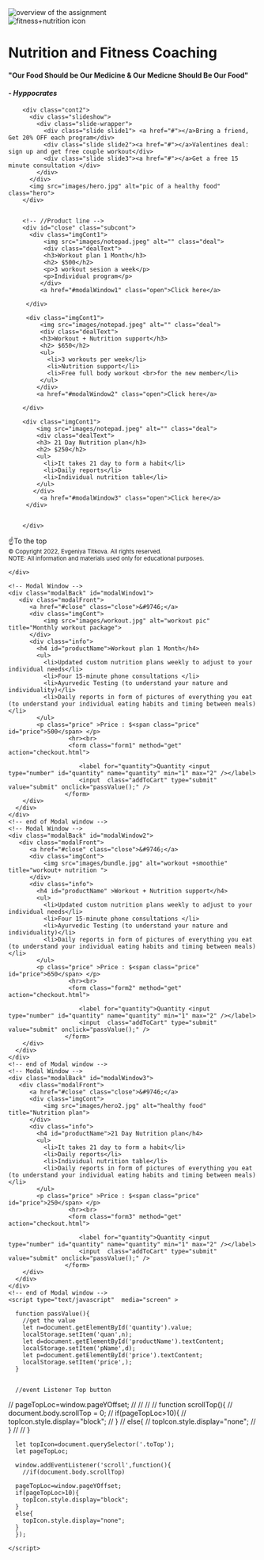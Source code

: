 <img src='overview.gif' title='overview of the assignment' width='' alt='overview of the assignment' />
<!DOCTYPE html>
<html lang="en" dir="ltr">
  <head>
    <meta charset="utf-8">
    <meta name="viewport" content="width=device-width, initial-scale=1.0">
    <title>Evgeniya Titkova Sales Website</title>
    <link rel="stylesheet" href="https://cdnjs.cloudflare.com/ajax/libs/font-awesome/5.13.0/css/all.min.css" integrity="sha256-h20CPZ0QyXlBuAw7A+KluUYx/3pK+c7lYEpqLTlxjYQ=" crossorigin="anonymous" />
    <link rel="stylesheet" href="css/style.css" media="screen">
  </head>
  <body>
    <div class="cont1">
      <div class="title">
        <div class="">
          <img src="images/icon.png" alt="fitness+nutrition icon" class="icon">
        </div>
        <div class="">
          <h1 class="name">Nutrition and Fitness Coaching</h1>
          <h4 class="quote">"Our Food Should be Our Medicine & Our Medicne Should Be Our Food"</h6>
          <h4 class="author"><i>- Hyppocrates</i></h4>
        </div>
        </div>

        <div class="cont2">
          <div class="slideshow">
            <div class="slide-wrapper">
              <div class="slide slide1"> <a href="#"></a>Bring a friend, Get 20% OFF each program</div>
              <div class="slide slide2"><a href="#"></a>Valentines deal: sign up and get free couple workout</div>
              <div class="slide slide3"><a href="#"></a>Get a free 15 minute consultation </div>
            </div>
          </div>
          <img src="images/hero.jpg" alt="pic of a healthy food" class="hero">
        </div>


        <!-- //Product line -->
        <div id="close" class="subcont">
          <div class="imgCont1">
              <img src="images/notepad.jpeg" alt="" class="deal">
              <div class="dealText">
              <h3>Workout plan 1 Month</h3>
              <h2> $500</h2>
              <p>3 workout sesion a week</p>
              <p>Individual program</p>
             </div>
             <a href="#modalWindow1" class="open">Click here</a>

         </div>

         <div class="imgCont1">
             <img src="images/notepad.jpeg" alt="" class="deal">
             <div class="dealText">
             <h3>Workout + Nutrition support</h3>
             <h2> $650</h2>
             <ul>
               <li>3 workouts per week</li>
               <li>Nutrition support</li>
               <li>Free full body workout <br>for the new member</li>
             </ul>
            </div>
            <a href="#modalWindow2" class="open">Click here</a>

        </div>

        <div class="imgCont1">
            <img src="images/notepad.jpeg" alt="" class="deal">
            <div class="dealText">
            <h3> 21 Day Nutrition plan</h3>
            <h2> $250</h2>
            <ul>
              <li>It takes 21 day to form a habit</li>
              <li>Daily reports</li>
              <li>Individual nutrition table</li>
            </ul>
           </div>
             <a href="#modalWindow3" class="open">Click here</a>
         </div>


        </div>


<footer class="footer">


  <div class="socialMedia">
    <div class="toTop">
      <a class="linkTop" onclick="scrollTop()">&#x261D;To the top</a>
    </div>
   <a href="https://www.facebook.com/"><i class="fab fa-facebook social "></i></a>
    <a href="https://www.instagram.com/?hl=en"><i class="fab fa-instagram social"></i></a>
    <a href="https://mail.google.com/mail/u/0/#inbox"><i class="fas fa-at social"></i></a>
  </div>
  <small>&copy; Copyright 2022, Evgeniya Titkova. All rights reserved. <br>NOTE: All information and materials used only for educational purposes.</small>
</footer>

    </div>

    <!-- Modal Window -->
    <div class="modalBack" id="modalWindow1">
       <div class="modalFront">
          <a href="#close" class="close">&#9746;</a>
          <div class="imgCont">
              <img src="images/workout.jpg" alt="workout pic" title="Monthly workout package">
          </div>
          <div class="info">
            <h4 id="productName">Workout plan 1 Month</h4>
            <ul>
              <li>Updated custom nutrition plans weekly to adjust to your individual needs</li>
              <li>Four 15-minute phone consultations </li>
              <li>Ayurvedic Testing (to understand your nature and individuality)</li>
              <li>Daily reports in form of pictures of everything you eat (to understand your individual eating habits and timing between meals)</li>
            </ul>
            <p class="price" >Price : $<span class="price" id="price">500</span> </p>
                     <hr><br>
                     <form class="form1" method="get" action="checkout.html">

                        <label for="quantity">Quantity <input type="number" id="quantity" name="quantity" min="1" max="2" /></label>
                        <input  class="addToCart" type="submit" value="submit" onclick="passValue();" />
                    </form>
        </div>
      </div>
    </div>
    <!-- end of Modal window -->
    <!-- Modal Window -->
    <div class="modalBack" id="modalWindow2">
       <div class="modalFront">
          <a href="#close" class="close">&#9746;</a>
          <div class="imgCont">
              <img src="images/bundle.jpg" alt="workout +smoothie" title="workout+ nutrition ">
          </div>
          <div class="info">
            <h4 id="productName" >Workout + Nutrition support</h4>
            <ul>
              <li>Updated custom nutrition plans weekly to adjust to your individual needs</li>
              <li>Four 15-minute phone consultations </li>
              <li>Ayurvedic Testing (to understand your nature and individuality)</li>
              <li>Daily reports in form of pictures of everything you eat (to understand your individual eating habits and timing between meals)</li>
            </ul>
            <p class="price" >Price : $<span class="price" id="price">650</span> </p>
                     <hr><br>
                     <form class="form2" method="get" action="checkout.html">

                        <label for="quantity">Quantity <input type="number" id="quantity" name="quantity" min="1" max="2" /></label>
                        <input  class="addToCart" type="submit" value="submit" onclick="passValue();" />
                    </form>
        </div>
      </div>
    </div>
    <!-- end of Modal window -->
    <!-- Modal Window -->
    <div class="modalBack" id="modalWindow3">
       <div class="modalFront">
          <a href="#close" class="close">&#9746;</a>
          <div class="imgCont">
              <img src="images/hero2.jpg" alt="healthy food" title="Nutrition plan">
          </div>
          <div class="info">
            <h4 id="productName">21 Day Nutrition plan</h4>
            <ul>
              <li>It takes 21 day to form a habit</li>
              <li>Daily reports</li>
              <li>Individual nutrition table</li>
              <li>Daily reports in form of pictures of everything you eat (to understand your individual eating habits and timing between meals)</li>
            </ul>
            <p class="price" >Price : $<span class="price" id="price">250</span> </p>
                     <hr><br>
                     <form class="form3" method="get" action="checkout.html">

                        <label for="quantity">Quantity <input type="number" id="quantity" name="quantity" min="1" max="2" /></label>
                        <input  class="addToCart" type="submit" value="submit" onclick="passValue();" />
                    </form>
        </div>
      </div>
    </div>
    <!-- end of Modal window -->
    <script type="text/javascript"  media="screen" >

      function passValue(){
        //get the value
        let n=document.getElementById('quantity').value;
        localStorage.setItem('quan',n);
        let d=document.getElementById('productName').textContent;
        localStorage.setItem('pName',d);
        let p=document.getElementById('price').textContent;
        localStorage.setItem('price',);
      }


      //event Listener Top button
 // pageTopLoc=window.pageYOffset;
 //
 //    //
 //      function scrollTop(){
 //    document.body.scrollTop = 0;
 //      if(pageTopLoc>10){
 //        topIcon.style.display="block";
 //      }
 //      else{
 //        topIcon.style.display="none";
 //      }
 //
 //       }


      let topIcon=document.querySelector('.toTop');
      let pageTopLoc;

      window.addEventListener('scroll',function(){
        //if(document.body.scrollTop)

      pageTopLoc=window.pageYOffset;
      if(pageTopLoc>10){
        topIcon.style.display="block";
      }
      else{
        topIcon.style.display="none";
      }
      });

    </script>

  </body>
</html>
